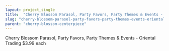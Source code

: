 ```yaml
---
layout: project_single
title:  "Cherry Blossom Parasol, Party Favors, Party Themes & Events - Oriental Trading $3.99 each"
slug: "cherry-blossom-parasol-party-favors-party-themes-events-oriental-trading-399-each"
parent: "cherry-blossom-centerpiece"
---
```

Cherry Blossom Parasol, Party Favors, Party Themes & Events - Oriental Trading $3.99 each